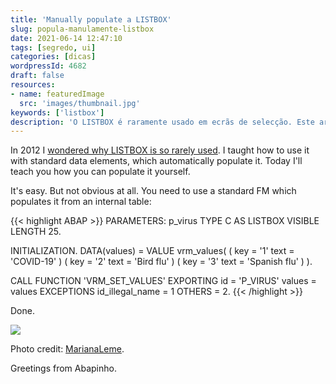 ```yaml
---
title: 'Manually populate a LISTBOX'
slug: popula-manulamente-listbox
date: 2021-06-14 12:47:10
tags: [segredo, ui]
categories: [dicas]
wordpressId: 4682
draft: false
resources:
- name: featuredImage
  src: 'images/thumbnail.jpg'
keywords: ['listbox']
description: 'O LISTBOX é raramente usado em ecrãs de selecção. Este artigo ensina como populá-lo manualmente com os nossos próprios valores.'
---
```

In 2012 I [wondered why LISTBOX is so rarely used][1]. I taught how to use it with standard data elements, which automatically populate it. Today I'll teach you how you can populate it yourself.

<!--more-->

It's easy. But not obvious at all. You need to use a standard FM which populates it from an internal table:


{{< highlight ABAP >}}
PARAMETERS: p_virus TYPE C AS LISTBOX VISIBLE LENGTH 25.

INITIALIZATION.
  DATA(values) =
    VALUE vrm_values(
      ( key = '1' text = 'COVID-19' )
      ( key = '2' text = 'Bird flu' )
      ( key = '3' text = 'Spanish flu' )
    ).

  CALL FUNCTION 'VRM_SET_VALUES'
    EXPORTING
      id              = 'P_VIRUS'
      values          = values
    EXCEPTIONS
      id_illegal_name = 1
      OTHERS          = 2.
{{< /highlight >}}

Done.

[![][2]][2]

Photo credit: [MarianaLeme][3].

Greetings from Abapinho.

   [1]: https://abapinho.com/en/2012/10/ninguemligaaolistbox/
   [2]: images/listbox.png
   [3]: https://visualhunt.co/a6/66ca720f
